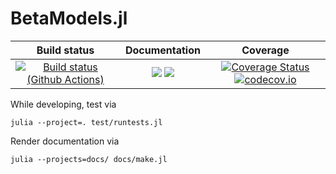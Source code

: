 # BetaModels.jl

| **Build status** | **Documentation** | **Coverage** |
|:---------------:|:---------------:|:---------------:|
[![Build status (Github Actions)](https://github.com/jatotterdell/BetaModels.jl/workflows/CI/badge.svg)](https://github.com/jatotterdell/BetaModels.jl/actions) | [![](https://img.shields.io/badge/docs-stable-blue.svg)](https://jatotterdell.github.io/BetaModels.jl/stable) [![](https://img.shields.io/badge/docs-dev-blue.svg)](https://jatotterdell.github.io/BetaModels.jl/dev) | [![Coverage Status](https://coveralls.io/repos/github/jatotterdell/BetaModels.jl/badge.svg?branch=main)](https://coveralls.io/github/jatotterdell/BetaModels.jl?branch=main) [![codecov.io](http://codecov.io/github/jatotterdell/BetaModels.jl/coverage.svg?branch=main)](http://codecov.io/github/jatotterdell/BetaModels.jl?branch=main)


While developing, test via

```shell
julia --project=. test/runtests.jl
```

Render documentation via

```shell
julia --projects=docs/ docs/make.jl
```
